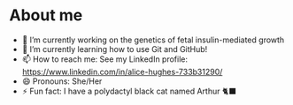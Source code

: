 # About me

- 🔭 I’m currently working on the genetics of fetal insulin-mediated growth
- 🌱 I’m currently learning how to use Git and GitHub!
- 📫 How to reach me: See my LinkedIn profile: https://www.linkedin.com/in/alice-hughes-733b31290/
- 😄 Pronouns: She/Her
- ⚡ Fun fact: I have a polydactyl black cat named Arthur :black_cat:

<!-- Can add more later -->
